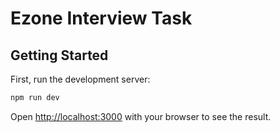 # Ezone Interview Task

## Getting Started

First, run the development server:

```bash
npm run dev
```

Open [http://localhost:3000](http://localhost:3000) with your browser to see the result.

